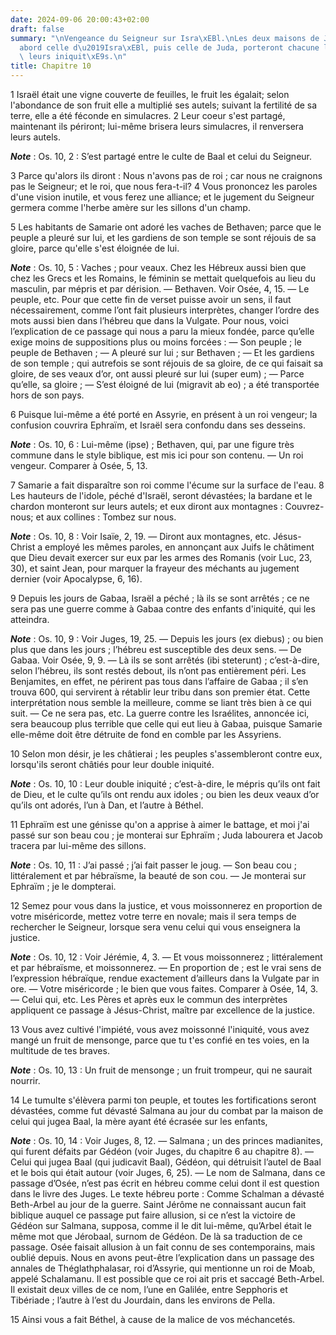 ```yaml
---
date: 2024-09-06 20:00:43+02:00
draft: false
summary: "\nVengeance du Seigneur sur Isra\xEBl.\nLes deux maisons de Jacob, d\u2019\
  abord celle d\u2019Isra\xEBl, puis celle de Juda, porteront chacune la peine de\
  \ leurs iniquit\xE9s.\n"
title: Chapitre 10
---
```





1 Israël était une vigne couverte de feuilles, le fruit les égalait; selon l'abondance de son fruit elle a multiplié ses autels; suivant la fertilité de sa terre, elle a été féconde en simulacres. 2 Leur coeur s'est partagé, maintenant ils périront; lui-même brisera leurs simulacres, il renversera leurs autels.

***Note*** :  Os. 10, 2 : S’est partagé entre le culte de Baal et celui du Seigneur.


3 Parce qu'alors ils diront : Nous n'avons pas de roi ; car nous ne craignons pas le Seigneur; et le roi, que nous fera-t-il? 4 Vous prononcez les paroles d'une vision inutile, et vous ferez une alliance; et le jugement du Seigneur germera comme l'herbe amère sur les sillons d'un champ.


5 Les habitants de Samarie ont adoré les vaches de Bethaven; parce que le peuple a pleuré sur lui, et les gardiens de son temple se sont réjouis de sa gloire, parce qu'elle s'est éloignée de lui.

***Note*** :  Os. 10, 5 : Vaches ; pour veaux. Chez les Hébreux aussi bien que chez les Grecs et les Romains, le féminin se mettait quelquefois au lieu du masculin, par mépris et par dérision. ― Bethaven. Voir Osée, 4, 15. ― Le peuple, etc. Pour que cette fin de verset puisse avoir un sens, il faut nécessairement, comme l’ont fait plusieurs interprètes, changer l’ordre des mots aussi bien dans l’hébreu que dans la Vulgate. Pour nous, voici l’explication de ce passage qui nous a paru la mieux fondée, parce qu’elle exige moins de suppositions plus ou moins forcées : ― Son peuple ; le peuple de Bethaven ; ― A pleuré sur lui ; sur Bethaven ; ― Et les gardiens de son temple ; qui autrefois se sont réjouis de sa gloire, de ce qui faisait sa gloire, de ses veaux d’or, ont aussi pleuré sur lui (super eum) ; ― Parce qu’elle, sa gloire ; ― S’est éloigné de lui (migravit ab eo) ; a été transportée hors de son pays.

6 Puisque lui-même a été porté en Assyrie, en présent à un roi vengeur; la confusion couvrira Ephraïm, et Israël sera confondu dans ses desseins.

***Note*** :  Os. 10, 6 : Lui-même (ipse) ; Bethaven, qui, par une figure très commune dans le style biblique, est mis ici pour son contenu. ― Un roi vengeur. Comparer à Osée, 5, 13.


7 Samarie a fait disparaître son roi comme l'écume sur la surface de l'eau. 8 Les hauteurs de l'idole, péché d'Israël, seront dévastées; la bardane et le chardon monteront sur leurs autels; et eux diront aux montagnes : Couvrez-nous; et aux collines : Tombez sur nous.

***Note*** :  Os. 10, 8 : Voir Isaïe, 2, 19. ― Diront aux montagnes, etc. Jésus-Christ a employé les mêmes paroles, en annonçant aux Juifs le châtiment que Dieu devait exercer sur eux par les armes des Romanis (voir Luc, 23, 30), et saint Jean, pour marquer la frayeur des méchants au jugement dernier (voir Apocalypse, 6, 16).


9 Depuis les jours de Gabaa, Israël a péché ; là ils se sont arrêtés ; ce ne sera pas une guerre comme à Gabaa contre des enfants d'iniquité, qui les atteindra.

***Note*** :  Os. 10, 9 : Voir Juges, 19, 25. ― Depuis les jours (ex diebus) ; ou bien plus que dans les jours ; l’hébreu est susceptible des deux sens. ― De Gabaa. Voir Osée, 9, 9. ― Là ils se sont arrêtés (ibi steterunt) ; c’est-à-dire, selon l’hébreu, ils sont restés debout, ils n’ont pas entièrement péri. Les Benjamites, en effet, ne périrent pas tous dans l’affaire de Gabaa ; il s’en trouva 600, qui servirent à rétablir leur tribu dans son premier état. Cette interprétation nous semble la meilleure, comme se liant très bien à ce qui suit. ― Ce ne sera pas, etc. La guerre contre les Israélites, annoncée ici, sera beaucoup plus terrible que celle qui eut lieu à Gabaa, puisque Samarie elle-même doit être détruite de fond en comble par les Assyriens.

10 Selon mon désir, je les châtierai ; les peuples s'assembleront contre eux, lorsqu'ils seront châtiés pour leur double iniquité.

***Note*** :  Os. 10, 10 : Leur double iniquité ; c’est-à-dire, le mépris qu’ils ont fait de Dieu, et le culte qu’ils ont rendu aux idoles ; ou bien les deux veaux d’or qu’ils ont adorés, l’un à Dan, et l’autre à Béthel.


11 Ephraïm est une génisse qu'on a apprise à aimer le battage, et moi j'ai passé sur son beau cou ; je monterai sur Ephraïm ; Juda labourera et Jacob tracera par lui-même des sillons.

***Note*** :  Os. 10, 11 : J’ai passé ; j’ai fait passer le joug. ― Son beau cou ; littéralement et par hébraïsme, la beauté de son cou. ― Je monterai sur Ephraïm ; je le dompterai.


12 Semez pour vous dans la justice, et vous moissonnerez en proportion de votre miséricorde, mettez votre terre en novale; mais il sera temps de rechercher le Seigneur, lorsque sera venu celui qui vous enseignera la justice.

***Note*** :  Os. 10, 12 : Voir Jérémie, 4, 3. ― Et vous moissonnerez ; littéralement et par hébraïsme, et moissonnerez. ― En proportion de ; est le vrai sens de l’expression hébraïque, rendue exactement d’ailleurs dans la Vulgate par in ore. ― Votre miséricorde ; le bien que vous faites. Comparer à Osée, 14, 3. ― Celui qui, etc. Les Pères et après eux le commun des interprètes appliquent ce passage à Jésus-Christ, maître par excellence de la justice.

13 Vous avez cultivé l'impiété, vous avez moissonné l'iniquité, vous avez mangé un fruit de mensonge, parce que tu t'es confié en tes voies, en la multitude de tes braves.

***Note*** :  Os. 10, 13 : Un fruit de mensonge ; un fruit trompeur, qui ne saurait nourrir.

14 Le tumulte s'élèvera parmi ton peuple, et toutes les fortifications seront dévastées, comme fut dévasté Salmana au jour du combat par la maison de celui qui jugea Baal, la mère ayant été écrasée sur les enfants,

***Note*** :  Os. 10, 14 : Voir Juges, 8, 12. ― Salmana ; un des princes madianites, qui furent défaits par Gédéon (voir Juges, du chapitre 6 au chapitre 8). ― Celui qui jugea Baal (qui judicavit Baal), Gédéon, qui détruisit l’autel de Baal et le bois qui était autour (voir Juges, 6, 25). ― Le nom de Salmana, dans ce passage d’Osée, n’est pas écrit en hébreu comme celui dont il est question dans le livre des Juges. Le texte hébreu porte : Comme Schalman a dévasté Beth-Arbel au jour de la guerre. Saint Jérôme ne connaissant aucun fait biblique auquel ce passage put faire allusion, si ce n’est la victoire de Gédéon sur Salmana, supposa, comme il le dit lui-même, qu’Arbel était le même mot que Jérobaal, surnom de Gédéon. De là sa traduction de ce passage. Osée faisait allusion à un fait connu de ses contemporains, mais oublié depuis. Nous en avons peut-être l’explication dans un passage des annales de Théglathphalasar, roi d’Assyrie, qui mentionne un roi de Moab, appelé Schalamanu. Il est possible que ce roi ait pris et
saccagé Beth-Arbel. Il existait deux villes de ce nom, l’une en Galilée, entre Sepphoris et Tibériade ; l’autre à l’est du Jourdain, dans les environs de Pella.

15 Ainsi vous a fait Béthel, à cause de la malice de vos méchancetés.

